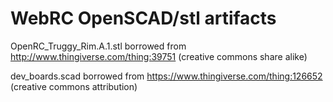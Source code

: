 WebRC OpenSCAD/stl artifacts
=====

OpenRC_Truggy_Rim.A.1.stl borrowed from http://www.thingiverse.com/thing:39751
(creative commons share alike)

dev_boards.scad borrowed from https://www.thingiverse.com/thing:126652
(creative commons attribution)